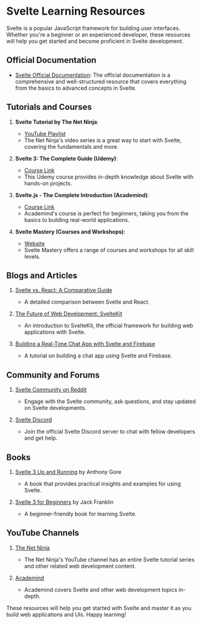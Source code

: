 # Svelte Learning Resources

Svelte is a popular JavaScript framework for building user interfaces. Whether you're a beginner or an experienced developer, these resources will help you get started and become proficient in Svelte development.

## Official Documentation

- [Svelte Official Documentation](https://svelte.dev/docs): The official documentation is a comprehensive and well-structured resource that covers everything from the basics to advanced concepts in Svelte.

## Tutorials and Courses

1. **Svelte Tutorial by The Net Ninja**:
   - [YouTube Playlist](https://www.youtube.com/playlist?list=PL4cUxeGkcC9g9gP2onazU5-2M-AzA8eBw)
   - The Net Ninja's video series is a great way to start with Svelte, covering the fundamentals and more.

2. **Svelte 3: The Complete Guide (Udemy)**:
   - [Course Link](https://www.udemy.com/course/sveltejs-the-complete-guide/)
   - This Udemy course provides in-depth knowledge about Svelte with hands-on projects.

3. **Svelte.js - The Complete Introduction (Academind)**:
   - [Course Link](https://academind.com/learn/svelte-the-complete-introduction/)
   - Academind's course is perfect for beginners, taking you from the basics to building real-world applications.

4. **Svelte Mastery (Courses and Workshops)**:
   - [Website](https://sveltemastery.com/)
   - Svelte Mastery offers a range of courses and workshops for all skill levels.

## Blogs and Articles

1. [Svelte vs. React: A Comparative Guide](https://blog.logrocket.com/svelte-vs-react-a-comparative-guide/)
   - A detailed comparison between Svelte and React.

2. [The Future of Web Development: SvelteKit](https://dev.to/lauragift21/the-future-of-web-development-sveltekit-1d5)
   - An introduction to SvelteKit, the official framework for building web applications with Svelte.

3. [Building a Real-Time Chat App with Svelte and Firebase](https://auth0.com/blog/building-a-real-time-chat-app-with-svelte-and-firebase/)
   - A tutorial on building a chat app using Svelte and Firebase.

## Community and Forums

1. [Svelte Community on Reddit](https://www.reddit.com/r/sveltejs/)
   - Engage with the Svelte community, ask questions, and stay updated on Svelte developments.

2. [Svelte Discord](https://svelte.dev/chat)
   - Join the official Svelte Discord server to chat with fellow developers and get help.

## Books

1. [Svelte 3 Up and Running](https://www.amazon.com/Svelte-Up-Running-Up-Running/dp/1492070906) by Anthony Gore
   - A book that provides practical insights and examples for using Svelte.

2. [Svelte 3 for Beginners](https://leanpub.com/svelte-for-beginners) by Jack Franklin
   - A beginner-friendly book for learning Svelte.

## YouTube Channels

1. [The Net Ninja](https://www.youtube.com/c/TheNetNinja)
   - The Net Ninja's YouTube channel has an entire Svelte tutorial series and other related web development content.

2. [Academind](https://www.youtube.com/c/Academind)
   - Academind covers Svelte and other web development topics in-depth.

These resources will help you get started with Svelte and master it as you build web applications and UIs. Happy learning!
